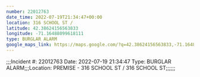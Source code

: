 ```yaml
---
number: 22012763
date_time: 2022-07-19T21:34:47+00:00
location: 316 SCHOOL ST / 
latitude: 42.38624156563833
longitude: -71.16488099618111
type: BURGLAR ALARM
google_maps_link: https://maps.google.com/?q=42.38624156563833,-71.16488099618111
---
```


;;;Incident #: 22012763  Date: 2022-07-19 21:34:47   Type: BURGLAR ALARM;;;Location: PREMISE - 316 SCHOOL ST / 316 SCHOOL ST;;;;;;
